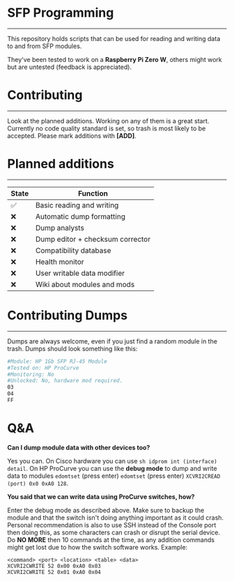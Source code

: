 # SFP Programming
---
This repository holds scripts that can be used for reading and writing data to and from SFP modules.

They've been tested to work on a **Raspberry Pi Zero W**, others might work but are untested (feedback is appreciated).


# Contributing
---
Look at the planned additions. Working on any of them is a great start. Currently no code quality standard is set, so trash is most likely to be accepted. Please mark additions with **[ADD]**. 

# Planned additions
---
| State        | Function                        |
|------------- | ------------------------------- |
|✅            | Basic reading and writing       |
|❌            | Automatic dump formatting       |
|❌            | Dump analysts                   |
|❌            | Dump editor + checksum corrector|
|❌            | Compatibility database          |
|❌            | Health monitor                  |
|❌            | User writable data modifier     |
|❌            | Wiki about modules and mods     |

# Contributing Dumps
---
Dumps are always welcome, even if you just find a random module in the trash.
Dumps should look something like this:
```bash
#Module: HP 1Gb SFP RJ-45 Module
#Tested on: HP ProCurve
#Monitoring: No
#Unlocked: No, hardware mod required.
03
04
FF
```

# Q&A
**Can I dump module data with other devices too?**

Yes you can. On Cisco hardware you can use ``sh idprom int (interface) detail``.
On HP ProCurve you can use the **debug mode** to dump and write data to modules ``edomtset`` (press enter) ``edomtset`` (press enter) ``XCVRI2CREAD (port) 0x0 0xA0 128``.

**You said that we can write data using ProCurve switches, how?**

Enter the debug mode as described above. Make sure to backup the module and that the switch isn't doing anything important as it could crash. Personal recommendation is also to use SSH instead of the Console port then doing this, as some characters can crash or disrupt the serial device. Do **NO MORE** then 10 commands at the time, as any addition commands might get lost due to how the switch software works.
Example: 
```
<command> <port> <location> <table> <data>
XCVRI2CWRITE 52 0x00 0xA0 0x03
XCVRI2CWRITE 52 0x01 0xA0 0x04
```
